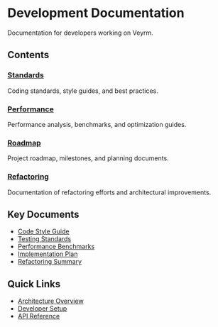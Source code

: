 # Development Documentation

Documentation for developers working on Veyrm.

## Contents

### [Standards](standards/)

Coding standards, style guides, and best practices.

### [Performance](performance/)

Performance analysis, benchmarks, and optimization guides.

### [Roadmap](roadmap/)

Project roadmap, milestones, and planning documents.

### [Refactoring](refactoring/)

Documentation of refactoring efforts and architectural improvements.

## Key Documents

- [Code Style Guide](standards/code-style.md)
- [Testing Standards](standards/testing.md)
- [Performance Benchmarks](performance/benchmarks.md)
- [Implementation Plan](roadmap/implementation-plan.md)
- [Refactoring Summary](refactoring/REFACTORING_SUMMARY.md)

## Quick Links

- [Architecture Overview](../guides/developer/architecture.md)
- [Developer Setup](../guides/developer/setup.md)
- [API Reference](../reference/api/README.md)
